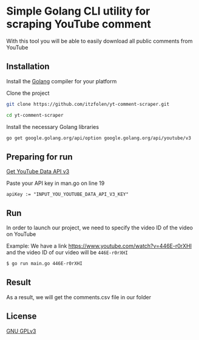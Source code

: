 # Simple Golang CLI utility for scraping YouTube comment

With this tool you will be able to easily download all public comments from YouTube

## Installation

Install the [Golang](https://go.dev/dl/) compiler for your platform

Clone the project

```bash
git clone https://github.com/itzfolen/yt-comment-scraper.git
```
```bash
cd yt-comment-scraper
```

Install the necessary Golang libraries

```bash
go get google.golang.org/api/option google.golang.org/api/youtube/v3
```

## Preparing for run

[Get YouTube Data API v3](https://console.cloud.google.com/marketplace/product/google/youtube.googleapis.com?q=search&referrer=search&project=fast-envoy-414818&pli=1)

Paste your API key in man.go on line 19 

```golang
apiKey := "INPUT_YOU_YOUTUBE_DATA_API_V3_KEY"
```

## Run

In order to launch our project, we need to specify the video ID of the video on YouTube

Example: We have a link https://www.youtube.com/watch?v=446E-r0rXHI and the video ID of our video will be `446E-r0rXHI`

```bash
$ go run main.go 446E-r0rXHI
```

## Result

As a result, we will get the comments.csv file in our folder

## License

[GNU GPLv3](https://choosealicense.com/licenses/gpl-3.0/)
